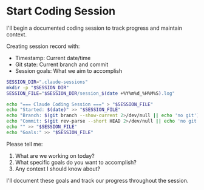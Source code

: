 # Start Coding Session

I'll begin a documented coding session to track progress and maintain context.

Creating session record with:
- Timestamp: Current date/time
- Git state: Current branch and commit
- Session goals: What we aim to accomplish

```bash
SESSION_DIR=".claude-sessions"
mkdir -p "$SESSION_DIR"
SESSION_FILE="$SESSION_DIR/session_$(date +%Y%m%d_%H%M%S).log"

echo "=== Claude Coding Session ===" > "$SESSION_FILE"
echo "Started: $(date)" >> "$SESSION_FILE"
echo "Branch: $(git branch --show-current 2>/dev/null || echo 'no git')" >> "$SESSION_FILE"
echo "Commit: $(git rev-parse --short HEAD 2>/dev/null || echo 'no git')" >> "$SESSION_FILE"
echo "" >> "$SESSION_FILE"
echo "Goals:" >> "$SESSION_FILE"
```

Please tell me:
1. What are we working on today?
2. What specific goals do you want to accomplish?
3. Any context I should know about?

I'll document these goals and track our progress throughout the session.